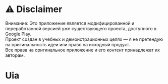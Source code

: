 # ⚠️ Disclaimer

Внимание: Это приложение является модифицированной и переработанной версией уже существующего проекта, доступного в Google Play.<br>
Проект создан в учебных и демонстрационных целях — я не претендую на оригинальность идеи или право на исходный продукт.<br>
Все права на оригинальное приложение и его контент принадлежат их авторам.<br>

# Uia
